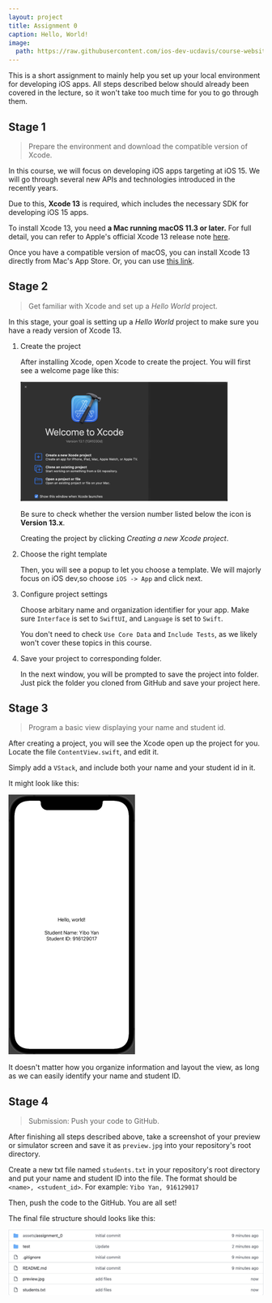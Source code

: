 ```yaml
---
layout: project
title: Assignment 0
caption: Hello, World!
image: 
  path: https://raw.githubusercontent.com/ios-dev-ucdavis/course-website/master/assets/assignment_0/cover.png?token=GHSAT0AAAAAABNVBX2NT3MFTCLKH3NGSHROYQJT4SQ
---
```


This is a short assignment to mainly help you set up your local environment for developing iOS apps. All steps described below should already been covered in the lecture, so it won't take too much time for you to go through them.

## Stage 1

> Prepare the environment and download the compatible version of Xcode.

In this course, we will focus on developing iOS apps targeting at iOS 15. We will go through several new APIs and technologies introduced in the recently years.

Due to this, **Xcode 13** is required, which includes the necessary SDK for developing iOS 15 apps.

To install Xcode 13, you need **a Mac running macOS 11.3 or later.** For full detail, you can refer to Apple's official Xcode 13 release note [here][xcode_release].

Once you have a compatible version of macOS, you can install Xcode 13 directly from Mac's App Store. Or, you can use [this link][xcode_13_download_link].

## Stage 2

> Get familiar with Xcode and set up a *Hello World* project.

In this stage, your goal is setting up a *Hello World* project to make sure you have a ready version of Xcode 13.

1. Create the project

    After installing Xcode, open Xcode to create the project. You will first see a welcome page like this:

    <img src="https://raw.githubusercontent.com/ios-dev-ucdavis/course-website/master/assets/assignment_0/xcode_welcome.png?token=GHSAT0AAAAAABNVBX2NV4YHFPFHBMNZBP36YQJT3XQ" style="zoom:40%;" />

    Be sure to check whether the version number listed below the icon is **Version 13.x**.

    Creating the project by clicking *Creating a new Xcode project*.

2. Choose the right template

    Then, you will see a popup to let you choose a template. We will majorly focus on iOS dev,so choose `iOS -> App` and click next.

3. Configure project settings

    Choose arbitary name and organization identifier for your app. Make sure `Interface` is set to `SwiftUI`, and `Language` is set to `Swift`.

    You don't need to check `Use Core Data` and `Include Tests`, as we likely won't cover these topics in this course.

4. Save your project to corresponding folder.

    In the next window, you will be prompted to save the project into folder. Just pick the folder you cloned from GitHub and save your project here.

## Stage 3

> Program a basic view displaying your name and student id.

After creating a project, you will see the Xcode open up the project for you. Locate the file `ContentView.swift`, and edit it.

Simply add a `VStack`, and include both your name and your student id in it.

It might look like this:

<img src="https://raw.githubusercontent.com/ios-dev-ucdavis/course-website/master/assets/assignment_0/preview.png?token=GHSAT0AAAAAABNVBX2MYCLUPMOZNN3DZSWIYQJT5IQ" style="zoom:50%;" />

It doesn't matter how you organize information and layout the view, as long as we can easily identify your name and student ID.

## Stage 4

> Submission: Push your code to GitHub.

After finishing all steps described above, take a screenshot of your preview or simulator screen and save it as `preview.jpg` into your repository's root directory.

Create a new txt file named `students.txt` in your repository's root directory and put your name and student ID into the file. The format should be `<name>, <student_id>`. For example:  `Yibo Yan, 916129017`

Then, push the code to the GitHub. You are all set!

The final file structure should looks like this:

![](https://raw.githubusercontent.com/ios-dev-ucdavis/course-website/master/assets/assignment_0/file_structure.jpg?token=GHSAT0AAAAAABNVBX2NDO26GJXKAS62QHSWYQJT5SA)

[xcode_release]: https://developer.apple.com/documentation/xcode-release-notes/xcode-13-release-notes "Xcode 13 Release Note"

[xcode_13_download_link]: https://apps.apple.com/us/app/xcode/id497799835?mt=12 "Xcode Download"
